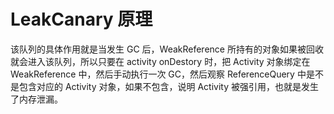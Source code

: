 # LeakCanary 原理

该队列的具体作用就是当发生 GC 后，WeakReference 所持有的对象如果被回收就会进入该队列，所以只要在 activity onDestory 时，把 Activity 对象绑定在 WeakReference 中，然后手动执行一次 GC，然后观察 ReferenceQuery 中是不是包含对应的 Activity 对象，如果不包含，说明 Activity 被强引用，也就是发生了内存泄漏。


